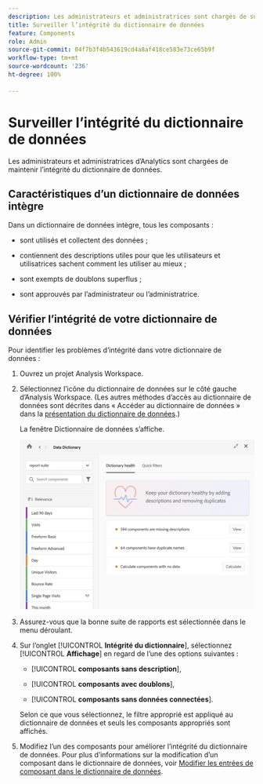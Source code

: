```yaml
---
description: Les administrateurs et administratrices sont chargés de surveiller l’intégrité du dictionnaire de données. Cela inclut le fait de savoir si les composants collectent des données, sont approuvés, contiennent des descriptions et sont exempts de doublons.
title: Surveiller l’intégrité du dictionnaire de données
feature: Components
role: Admin
source-git-commit: 04f7b3f4b543619cd4a8af418ce583e73ce65b9f
workflow-type: tm+mt
source-wordcount: '236'
ht-degree: 100%

---
```


# Surveiller l’intégrité du dictionnaire de données

Les administrateurs et administratrices d’Analytics sont chargées de maintenir l’intégrité du dictionnaire de données.

## Caractéristiques d’un dictionnaire de données intègre

Dans un dictionnaire de données intègre, tous les composants :

* sont utilisés et collectent des données ;

* contiennent des descriptions utiles pour que les utilisateurs et utilisatrices sachent comment les utiliser au mieux ;

* sont exempts de doublons superflus ;

* sont approuvés par l’administrateur ou l’administratrice.

## Vérifier l’intégrité de votre dictionnaire de données

Pour identifier les problèmes d’intégrité dans votre dictionnaire de données :

1. Ouvrez un projet Analysis Workspace.

1. Sélectionnez l’icône du dictionnaire de données sur le côté gauche d’Analysis Workspace. (Les autres méthodes d’accès au dictionnaire de données sont décrites dans « Accéder au dictionnaire de données » dans la [présentation du dictionnaire de données](/help/analyze/analysis-workspace/components/data-dictionary/data-dictionary-overview.md).)

   La fenêtre Dictionnaire de données s’affiche.

   ![Vue d’administration du dictionnaire de données.](assets/data-dictionary-admin.png)

1. Assurez-vous que la bonne suite de rapports est sélectionnée dans le menu déroulant.

1. Sur l’onglet [!UICONTROL **Intégrité du dictionnaire**], sélectionnez [!UICONTROL **Affichage**] en regard de l’une des options suivantes :

   * [!UICONTROL **composants sans description**],

   * [!UICONTROL **composants avec doublons**],

   * [!UICONTROL **composants sans données connectées**].

   Selon ce que vous sélectionnez, le filtre approprié est appliqué au dictionnaire de données et seuls les composants appropriés sont affichés.

1. Modifiez l’un des composants pour améliorer l’intégrité du dictionnaire de données. Pour plus d’informations sur la modification d’un composant dans le dictionnaire de données, voir [Modifier les entrées de composant dans le dictionnaire de données](/help/analyze/analysis-workspace/components/data-dictionary/edit-entries-data-dictionary.md).